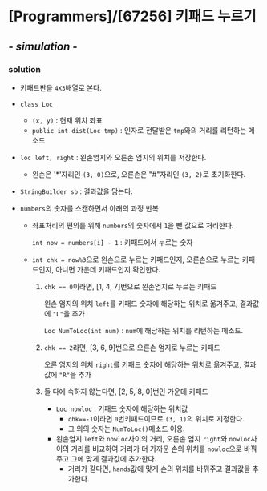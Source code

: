 # [Programmers]/[67256] 키패드 누르기

## *- simulation -*

### solution

* 키패드판을 `4X3`배열로 본다.

* `class Loc`
  * `(x, y)` : 현재 위치 좌표
  * `public int dist(Loc tmp)` : 인자로 전달받은 `tmp`와의 거리를 리턴하는 메소드
* `loc left, right` : 왼손엄지와 오른손 엄지의 위치를 저장한다.
  * 왼손은 '*'자리인 `(3, 0)`으로, 오른손은 "#"자리인 `(3, 2)`로 초기화한다.
* `StringBuilder sb` : 결과값을 담는다.

* `numbers`의 숫자를 스캔하면서 아래의 과정 반복

  * 좌표처리의 편의를 위해 `numbers`의 숫자에서 `1`을 뺀 값으로 처리한다.

    `int now = numbers[i] - 1` : 키패드에서 누르는 숫자

  * `int chk = now%3`으로 왼손으로 누르는 키패드인지, 오른손으로 누르는 키패드인지, 아니면 가운데 키패드인지 확인한다.

    1. `chk == 0`이라면, [1, 4, 7]번으로 왼손엄지로 누르는 키패드

       왼손 엄지의 위치 `left`를 키패드 숫자에 해당하는 위치로 옮겨주고, 결과값에 `"L"`을 추가

       `Loc NumToLoc(int num)` : `num`에 해당하는 위치를 리턴하는 메소드.

    2. `chk == 2`라면, [3, 6, 9]번으로 오른손 엄지로 누르는 키패드

       오른 엄지의 위치 `right`를 키패드 숫자에 해당하는 위치로 옮겨주고, 결과값에 `"R"`을 추가

    3. 둘 다에 속하지 않는다면, [2, 5, 8, 0]번인 가운데 키패드

       * `Loc nowloc` : 키패드 숫자에 해당하는 위치값
         * `chk==-1`이라면 `0`번키패드이므로 `(3, 1)`의 위치로 지정한다.
         * 그 외의 숫자는 `NumToLoc()`메소드 이용.
       * 왼손엄지 `left`와 `nowloc`사이의 거리, 오른손 엄지 `right`와 `nowloc`사이의 거리를 비교하여 거리가 더 가까운 손의 위치를 `nowloc`으로 바꿔주고 그에 맞게 결과값에 추가한다.
         * 거리가 같다면, `hands`값에 맞게 손의 위치를 바꿔주고 결과값을 추가한다.

  